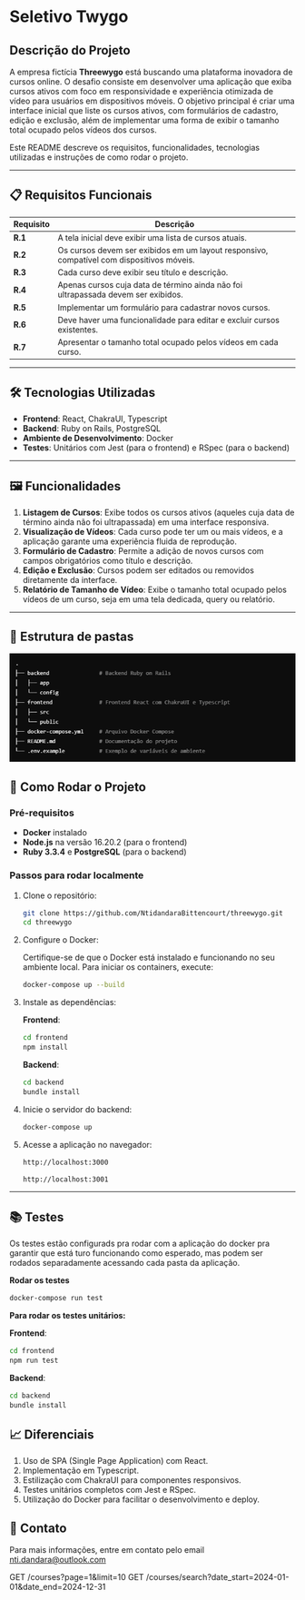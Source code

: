 # Seletivo Twygo

## Descrição do Projeto

A empresa fictícia **Threewygo** está buscando uma plataforma inovadora de cursos online. O desafio consiste em desenvolver uma aplicação que exiba cursos ativos com foco em responsividade e experiência otimizada de vídeo para usuários em dispositivos móveis. O objetivo principal é criar uma interface inicial que liste os cursos ativos, com formulários de cadastro, edição e exclusão, além de implementar uma forma de exibir o tamanho total ocupado pelos vídeos dos cursos.

Este README descreve os requisitos, funcionalidades, tecnologias utilizadas e instruções de como rodar o projeto.

---

## 📋 Requisitos Funcionais

| **Requisito** | **Descrição** |
| --- | --- |
| **R.1** | A tela inicial deve exibir uma lista de cursos atuais. |
| **R.2** | Os cursos devem ser exibidos em um layout responsivo, compatível com dispositivos móveis. |
| **R.3** | Cada curso deve exibir seu título e descrição. |
| **R.4** | Apenas cursos cuja data de término ainda não foi ultrapassada devem ser exibidos. |
| **R.5** | Implementar um formulário para cadastrar novos cursos. |
| **R.6** | Deve haver uma funcionalidade para editar e excluir cursos existentes. |
| **R.7** | Apresentar o tamanho total ocupado pelos vídeos em cada curso. |

---

## 🛠️ Tecnologias Utilizadas

- **Frontend**: React, ChakraUI, Typescript
- **Backend**: Ruby on Rails, PostgreSQL
- **Ambiente de Desenvolvimento**: Docker
- **Testes**: Unitários com Jest (para o frontend) e RSpec (para o backend)

---

## 🖼️ Funcionalidades

1. **Listagem de Cursos**: Exibe todos os cursos ativos (aqueles cuja data de término ainda não foi ultrapassada) em uma interface responsiva.
2. **Visualização de Vídeos**: Cada curso pode ter um ou mais vídeos, e a aplicação garante uma experiência fluida de reprodução.
3. **Formulário de Cadastro**: Permite a adição de novos cursos com campos obrigatórios como título e descrição.
4. **Edição e Exclusão**: Cursos podem ser editados ou removidos diretamente da interface.
5. **Relatório de Tamanho de Vídeo**: Exibe o tamanho total ocupado pelos vídeos de um curso, seja em uma tela dedicada, query ou relatório.

---

## 📂 Estrutura de pastas

![alt text](image.png)

## 🚀 Como Rodar o Projeto

### Pré-requisitos

- **Docker** instalado
- **Node.js** na versão 16.20.2 (para o frontend)
- **Ruby 3.3.4** e **PostgreSQL** (para o backend)

### Passos para rodar localmente

1. Clone o repositório:

    ```bash
    git clone https://github.com/NtidandaraBittencourt/threewygo.git
    cd threewygo
    ```

2. Configure o Docker:

    Certifique-se de que o Docker está instalado e funcionando no seu ambiente local. Para iniciar os containers, execute:

    ```bash
    docker-compose up --build
    ```

3. Instale as dependências:

    **Frontend**:

    ```bash
    cd frontend
    npm install
    ```

    **Backend**:

    ```bash
    cd backend
    bundle install
    ```

4. Inicie o servidor do backend:

    ```bash
    docker-compose up
    ```

5. Acesse a aplicação no navegador:

    ```bash
    http://localhost:3000
    ```
    ```Acessar as rotas do backend
    http://localhost:3001
    ```

---

## 📚 Testes

Os testes estão configurads pra rodar com a aplicação do docker pra garantir que está turo funcionando como esperado, mas podem ser rodados separadamente acessando cada pasta da aplicação.

**Rodar os testes**

```bash
docker-compose run test
```

**Para rodar os testes unitários:**

**Frontend**:

```bash
cd frontend
npm run test
```

**Backend**:

```bash
cd backend
bundle install
```

## 📈 Diferenciais

1. Uso de SPA (Single Page Application) com React.
2. Implementação em Typescript.
3. Estilização com ChakraUI para componentes responsivos.
4. Testes unitários completos com Jest e RSpec.
5. Utilização do Docker para facilitar o desenvolvimento e deploy.


## 📧 Contato
Para mais informações, entre em contato pelo email nti.dandara@outlook.com

GET /courses?page=1&limit=10
GET /courses/search?date_start=2024-01-01&date_end=2024-12-31

